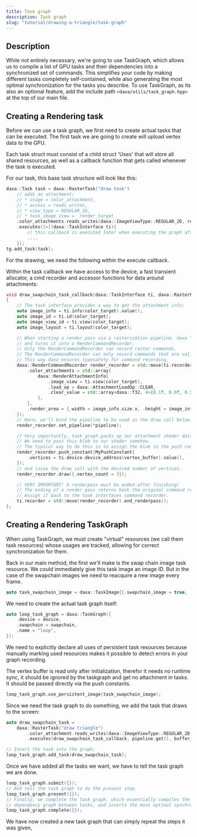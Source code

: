 ```yaml
---
title: Task graph
description: Task graph
slug: "tutorial/drawing-a-triangle/task-graph"
---
```


## Description

While not entirely necessary, we're going to use TaskGraph, which allows us to compile a list of GPU tasks and their dependencies into a synchronized set of commands. This simplifies your code by making different tasks completely self-contained, while also generating the most optimal synchronization for the tasks you describe. To use TaskGraph, as its also an optional feature, add the include path `<daxa/utils/task_graph.hpp>` at the top of our main file.

## Creating a Rendering task

Before we can use a task graph, we first need to create actual tasks that can be executed. The first task we are going to create will upload vertex data to the GPU.

Each task struct must consist of a child struct 'Uses' that will store all shared resources, as well as a callback function that gets called whenever the task is executed.

For our task, this base task structure will look like this:

```cpp
daxa::Task task = daxa::RasterTask("draw task")
    // adds an attachment:
    // * stage = color_attachment, 
    // * access = reads_writes,
    // * view_type = REGULAR_2D,
    // * task_image_view =  render_target
    .color_attachments.reads_writes(daxa::ImageViewType::REGULAR_2D, render_target) 
    .executes([=](daxa::TaskInterface ti){
        // this callback is executed later when executing the graph after completing recording.
        ....
    });
tg.add_task(task);
```

For the drawing, we need the following within the execute callback.

Within the task callback we have access to the device, a fast transient allocator, a cmd recorder and accessor functions for data around attachments:

```cpp
void draw_swapchain_task_callback(daxa::TaskInterface ti, daxa::RasterPipeline * pipeline, daxa::TaskImageView color_target, daxa::BufferId vertex_buffer)
{
    // The task interface provides a way to get the attachment info:
    auto image_info = ti.info(color_target).value();
    auto image_id = ti.id(color_target);
    auto image_view_id = ti.view(color_target);
    auto image_layout = ti.layout(color_target);

    // When starting a render pass via a rasterization pipeline, daxa "eats" a generic command recorder
    // and turns it into a RenderCommandRecorder.
    // Only the RenderCommandRecorder can record raster commands.
    // The RenderCommandRecorder can only record commands that are valid within a render pass.
    // This way daxa ensures typesafety for command recording.
    daxa::RenderCommandRecorder render_recorder = std::move(ti.recorder).begin_renderpass({
        .color_attachments = std::array{
            daxa::RenderAttachmentInfo{
                .image_view = ti.view(color_target),
                .load_op = daxa::AttachmentLoadOp::CLEAR,
                .clear_value = std::array<daxa::f32, 4>{0.1f, 0.0f, 0.5f, 1.0f},
            },
        },
        .render_area = {.width = image_info.size.x, .height = image_info.size.y},
    });
    // Here, we'll bind the pipeline to be used in the draw call below
    render_recorder.set_pipeline(*pipeline);

    // Very importantly, task graph packs up our attachment shader data into a byte blob.
    // We need to pass this blob to our shader somehow.
    // The typical way to do this is to assign the blob to the push constant.
    render_recorder.push_constant(MyPushConstant{
        .vertices = ti.device.device_address(vertex_buffer).value(),
    });
    // and issue the draw call with the desired number of vertices.
    render_recorder.draw({.vertex_count = 3});

    // VERY IMPORTANT! A renderpass must be ended after finishing!
    // The ending of a render pass returns back the original command recorder.
    // Assign it back to the task interfaces command recorder.
    ti.recorder = std::move(render_recorder).end_renderpass();
};
```

## Creating a Rendering TaskGraph

When using TaskGraph, we must create "virtual" resources (we call them task resources) whose usages are tracked, allowing for correct synchronization for them.

Back in our main method, the first we'll make is the swap chain image task resource. We could immediately give this task image an image ID. But in the case of the swapchain images we need to reacquire a new image every frame.

```cpp
auto task_swapchain_image = daxa::TaskImage{{.swapchain_image = true, .name = "swapchain image"}};
```

We need to create the actual task graph itself:

```cpp
auto loop_task_graph = daxa::TaskGraph({
    .device = device,
    .swapchain = swapchain,
    .name = "loop",
});
```

We need to explicitly declare all uses of persistent task resources because manually marking used resources makes it possible to detect errors in your graph recording.

The vertex buffer is read only after initialization, therefor it needs no runtime sync, it should be ignored by the taskgraph and get no attachment in tasks. It should be passed directly via the push constants.

```cpp
loop_task_graph.use_persistent_image(task_swapchain_image);
```

Since we need the task graph to do something, we add the task that draws to the screen:

```cpp    
auto draw_swapchain_task =
    daxa::RasterTask("draw triangle")
        .color_attachment.reads_writes(daxa::ImageViewType::REGULAR_2D, task_swapchain_image.view())
        .executes(draw_swapchain_task_callback, pipeline.get(), buffer_id);

// Insert the task into the graph:
loop_task_graph.add_task(draw_swapchain_task);
```

Once we have added all the tasks we want, we have to tell the task graph we are done.

```cpp
loop_task_graph.submit({});
// And tell the task graph to do the present step.
loop_task_graph.present({});
// Finally, we complete the task graph, which essentially compiles the
// dependency graph between tasks, and inserts the most optimal synchronization!
loop_task_graph.complete({});
```

We have now created a new task graph that can simply repeat the steps it was given,